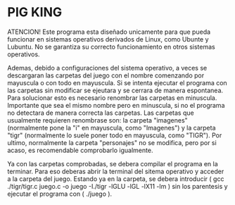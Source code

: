 # PIG KING
ATENCION! Este programa esta diseñado unicamente para que pueda funcionar en sistemas operativos derivados de Linux, como Ubunte y Lubuntu. No se garantiza su correcto funcionamiento en otros sistemas operativos.

Ademas, debido a configuraciones del sistema operativo, a veces se descargaran las carpetas del juego con el nombre comenzando por mayuscula o con todo en mayuscula. Si se intenta ejecutar el programa con las carpetas sin modificar se ejeutara y se cerrara de manera espontanea. Para solucionar esto es necesario renombrar las carpetas en minuscula. Importante que sea el mismo nombre pero en minuscula, si no el programa no detectara de manera correcta las carpetas.
Las carpetas que usualmente requieren renombrase son: la carpeta "imagenes" (normalmente pone la "i" en mayuscula, como "Imagenes") y la carpeta "tigr" (normalmente lo suele poner todo en mayuscula, como "TIGR"). Por ultimo, normalmente la carpeta "personajes" no se modifica, pero por si acaso, es recomendable comprobarlo igualmente.

Ya con las carpetas comprobadas, se debera compilar el programa en la terminar. Para eso deberas abrir la terminal del sitema operativo y acceder a la carpeta del juego. Estando ya en la carpeta, se debera introducir ( gcc ./tigr/tigr.c juego.c -o juego -I./tigr -lGLU -lGL -lX11 -lm ) sin los parentesis y ejecutar el programa con ( ./juego ).
